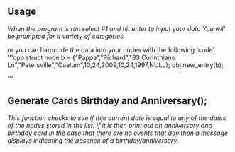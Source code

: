 
## Usage

_When the program is run select #1 and hit enter to input your data_
_You will be prompted for a variety of categories._

or you can hardcode the data into your nodes with the following 'code'
'''cpp
 struct node b = {"Pappa","Richard","33 Corinthians Ln","Petersville","Caelum",10,24,2009,10,24,1997,NULL};
 obj.new_entry(b);

'''




## Generate Cards Birthday and Anniversary();
_This function checks to see if thje current date is equal to any of the dates of the nodes stored in the list. If it is then print out an anniversary and birthday card_
_In the case that there are no events that day then a message displays indicating the absence of a birthday/anniversary._










